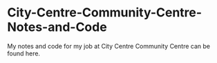 # City-Centre-Community-Centre-Notes-and-Code

My notes and code for my job at City Centre Community Centre can be found here.